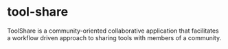tool-share
==========

ToolShare is a community-oriented collaborative application that facilitates a workflow driven approach to sharing tools with members of a community.

